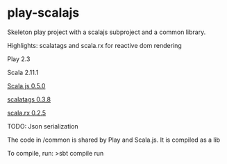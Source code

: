 play-scalajs
============

Skeleton play project with a scalajs subproject and a common library.

Highlights: scalatags and scala.rx for reactive dom rendering

Play 2.3

Scala 2.11.1

[Scala.js 0.5.0](http://www.scala-js.org/)

[scalatags 0.3.8](https://github.com/lihaoyi/scalatags)

[scala.rx 0.2.5](https://github.com/lihaoyi/scala.rx)


TODO: Json serialization


The code in /common is shared by Play and Scala.js.  It is compiled as a lib

To compile, run: >sbt compile run
